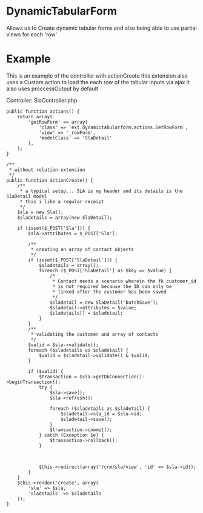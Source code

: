 DynamicTabularForm
==================
Allows us to Create dynamic tabular forms and also being able to use partial views for each 'row'

Example
==================

This is an example of the controller with actionCreate
this extension also uses a Custom action to load the each row of the tabular inputs via ajax
it also uses proccessOutput by default


Controller: SlaController.php

    public function actions() {
        return array(
            'getRowForm' => array(
                'class' => 'ext.dynamictabularform.actions.GetRowForm',
                'view' => '_rowForm',
                'modelClass' => 'SlaDetail'
            ),
        );
    }

    /**
     * without relation extension
     */
    public function actionCreate() {
        /**
         * a typical setup... SLA is my header and its details is the SlaDetail model
         * this i like a regular receipt
         */
        $sla = new Sla();
        $sladetails = array(new SlaDetail);

        if (isset($_POST['Sla'])) {
            $sla->attributes = $_POST['Sla'];

            /**
             * creating an array of contact objects
             */
            if (isset($_POST['SlaDetail'])) {
                $sladetails = array();
                foreach ($_POST['SlaDetail'] as $key => $value) {
                    /*
                     * Contact needs a scenario wherein the fk customer_id
                     * is not required because the ID can only be
                     * linked after the customer has been saved
                     */
                    $sladetail = new SlaDetail('batchSave');
                    $sladetail->attributes = $value;
                    $sladetails[] = $sladetail;
                }
            }
            /**
             * validating the customer and array of contacts
             */
            $valid = $sla->validate();
            foreach ($sladetails as $sladetail) {
                $valid = $sladetail->validate() & $valid;
            }

            if ($valid) {
                $transaction = $sla->getDbConnection()->beginTransaction();
                try {
                    $sla->save();
                    $sla->refresh();

                    foreach ($sladetails as $sladetail) {
                        $sladetail->sla_id = $sla->id;
                        $sladetail->save();
                    }
                    $transaction->commit();
                } catch (Exception $e) {
                    $transaction->rollback();
                }



                $this->redirect(array('/crm/sla/view', 'id' => $sla->id));
            }
        }
        $this->render('create', array(
            'sla' => $sla,
            'sladetails' => $sladetails
        ));
    }


